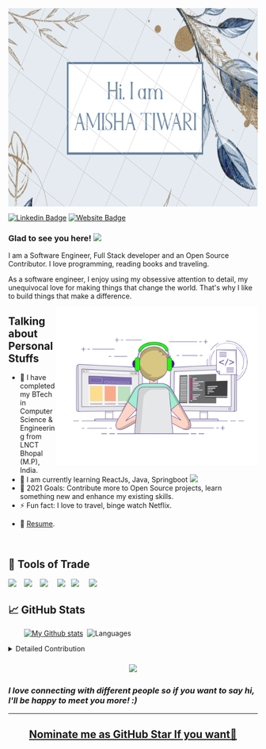 <img align="center" alt="GIF" src="https://github.com/amisha26/amisha26/blob/master/amisha.png?raw=true" width="900" height="400" />

<!-- ### Hi there, I'm <a href="https://amishatiwari.netlify.app" target="_blank">Amisha Tiwari</a> <img src="https://media.giphy.com/media/hvRJCLFzcasrR4ia7z/giphy.gif" width="25px"> -->

[![Linkedin Badge](https://img.shields.io/badge/linkedin-%231DA1F2.svg?&style=for-the-badge&logo=linkedin&logoColor=white)](https://www.linkedin.com/in/amisha-tiwari-50838b182/)
[![Website Badge](https://img.shields.io/badge/personal-web%20-%231572B6.svg?&style=for-the-badge&logo=personal-web&logoColor=white)](https://amishatiwari.netlify.app)

### Glad to see you here! <img src="https://media.giphy.com/media/hvRJCLFzcasrR4ia7z/giphy.gif" width="25px">

I am a Software Engineer, Full Stack developer and an Open Source Contributor. I love programming, reading books and traveling.

As a software engineer, I enjoy using my obsessive attention to detail, my unequivocal love for making things that change the world. That's why I like to build things that make a difference.

<img align="right" alt="GIF" src="https://github.com/amisha26/amisha26/blob/master/self.gif?raw=true" width="408" height="318" />


## Talking about Personal Stuffs

- 🔭 I have completed my BTech in Computer Science & Engineering from LNCT Bhopal (M.P), India.
- 🌱 I am currently learning ReactJs, Java, Springboot <img src="https://media.giphy.com/media/WUlplcMpOCEmTGBtBW/giphy.gif" width="30">
- 🥅 2021 Goals: Contribute more to Open Source projects, learn something new and enhance my existing skills.
- ⚡ Fun fact: I love to travel, binge watch Netflix.
 <!-- and can eat pineapples on a pizza. -->
- 📝 [Resume](https://amishatiwari.netlify.app/static/media/at.b7b110aa.pdf).

<br/>

## 🔭 Tools of Trade

<img src="https://img.shields.io/badge/python%20-%2343853D.svg?&style=for-the-badge&logo=python&logoColor=white" />&nbsp;&nbsp;&nbsp;
<img src="https://img.shields.io/badge/react%20-%2300D9FF.svg?&style=for-the-badge&logo=react&logoColor=white" />&nbsp;&nbsp;&nbsp;
<img src="https://img.shields.io/badge/java-%23D14836.svg?&style=for-the-badge&logo=java&logoColor=white" /></a>&nbsp;&nbsp;&nbsp;&nbsp;
<img src="https://img.shields.io/badge/spring-boot%20-%231572B6.svg?&style=for-the-badge&logo=spring-boot&logoColor=white" />&nbsp;&nbsp;
<img src="https://img.shields.io/badge/netlify-%231DA1F2.svg?&style=for-the-badge&logo=netlify&logoColor=white" /></a>&nbsp;&nbsp;&nbsp;&nbsp;
<img src="https://img.shields.io/badge/mysql-%2312100E.svg?&style=for-the-badge&logo=mysql&logoColor=white" /></a>&nbsp;&nbsp;&nbsp;


<!-- ![](https://img.shields.io/badge/Redux-informational?style=flat&logo=Redux&logoColor=white&color=4AB197)
![](https://img.shields.io/badge/JavaScript-informational?style=flat&logo=JavaScript&logoColor=white&color=4AB197)
![](https://img.shields.io/badge/MongoDB-informational?style=flat&logo=MongoDB&logoColor=white&color=4AB197)
![](https://img.shields.io/badge/CSS-informational?style=flat&logo=css3&logoColor=white&color=4AB197)
![](https://img.shields.io/badge/NPM-informational?style=flat&logo=npm&logoColor=white&color=4AB197)
![](https://img.shields.io/badge/Postman-informational?style=flat&logo=Postman&logoColor=white&color=4AB197)
![](https://img.shields.io/badge/GitHub-informational?style=flat&logo=GitHub&logoColor=white&color=4AB197)
![](https://img.shields.io/badge/GitLab-informational?style=flat&logo=GitLab&logoColor=white&color=4AB197)
![](https://img.shields.io/badge/Bitbucket-informational?style=flat&logo=Bitbucket&logoColor=white&color=4AB197)
![](https://img.shields.io/badge/Heroku-informational?style=flat&logo=Heroku&logoColor=white&color=4AB197) -->

<!-- [![My Github stats](https://github-readme-stats.vercel.app/api?username=amisha26&show_icons=true&&cache_seconds=86400&theme=radical)](https://github.com/amisha26/github-readme-stats) -->


## &#x1f4c8; GitHub Stats

<span> &nbsp; &nbsp; &nbsp; &nbsp; </span>
[![My Github stats](https://github-readme-stats.vercel.app/api?username=amisha26&show_icons=true&line_height=27&count_private=true&title_color=ffffff&text_color=c9cacc&icon_color=4AB097&bg_color=1A2B34)](https://github.com/amisha26/github-readme-stats)<span>&nbsp; </span>
![Languages](https://github-readme-stats.vercel.app/api/top-langs/?username=amisha26&show_icons=true&&title_color=ffffff&text_color=c9cacc&icon_color=4AB097&bg_color=1A2B34&hide=["contribs","prs"]&cache_seconds=86400)

<details>
<summary>Detailed Contribution</summary>
<br>   
<span>&nbsp;

![GitHub Streak](https://github-readme-streak-stats.herokuapp.com/?user=amisha26&theme=tokyonight&count_private=true)

![GitHub Activity Graph](https://activity-graph.herokuapp.com/graph?username=amisha26&theme=github&count_private=true)

</details>

<h3 align="center"><img  src="https://media.giphy.com/media/LnQjpWaON8nhr21vNW/giphy.gif" width="40">
  </h3>
 <h3><em><b>I love connecting with different people</b> so if you want to say <b>hi, I'll be happy to meet you more!</b> :)</em></h3>

<hr>
<h2 align="center">
<a href="https://stars.github.com/">Nominate me as GitHub Star If you want🌟</a>
</h2>

<!-- <h2  align="center">💻 Check Out My Repos ⬇️ </h2> -->

[linkedin]: https://www.linkedin.com/in/amisha-tiwari-50838b182/

